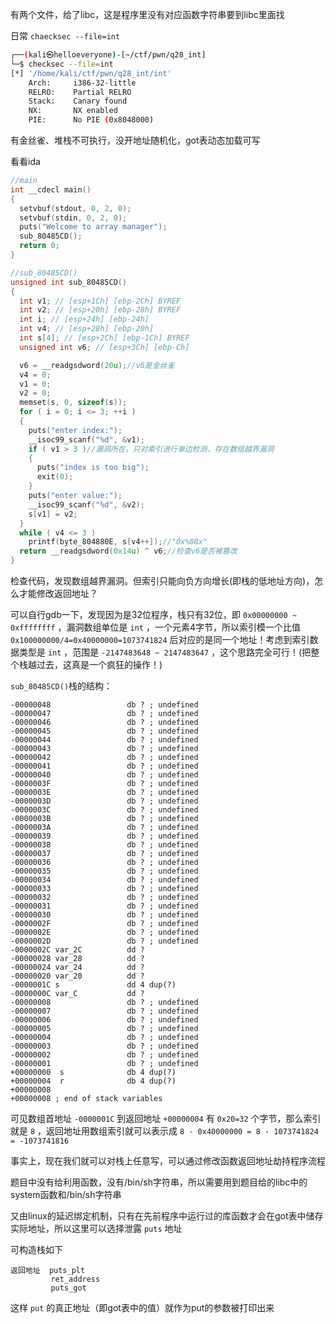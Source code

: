 有两个文件，给了libc，这是程序里没有对应函数字符串要到libc里面找

日常 `chaecksec --file=int` 
```sh
┌──(kali㉿helloeveryone)-[~/ctf/pwn/q28_int]
└─$ checksec --file=int
[*] '/home/kali/ctf/pwn/q28_int/int'
    Arch:     i386-32-little
    RELRO:    Partial RELRO
    Stack:    Canary found
    NX:       NX enabled
    PIE:      No PIE (0x8048000)
```
有金丝雀、堆栈不可执行，没开地址随机化，got表动态加载可写

看看ida
```c
//main
int __cdecl main()
{
  setvbuf(stdout, 0, 2, 0);
  setvbuf(stdin, 0, 2, 0);
  puts("Welcome to array manager");
  sub_80485CD();
  return 0;
}

//sub_80485CD()
unsigned int sub_80485CD()
{
  int v1; // [esp+1Ch] [ebp-2Ch] BYREF
  int v2; // [esp+20h] [ebp-28h] BYREF
  int i; // [esp+24h] [ebp-24h]
  int v4; // [esp+28h] [ebp-20h]
  int s[4]; // [esp+2Ch] [ebp-1Ch] BYREF
  unsigned int v6; // [esp+3Ch] [ebp-Ch]

  v6 = __readgsdword(20u);//v6是金丝雀
  v4 = 0;
  v1 = 0;
  v2 = 0;
  memset(s, 0, sizeof(s));
  for ( i = 0; i <= 3; ++i )
  {
    puts("enter index:");
    __isoc99_scanf("%d", &v1);
    if ( v1 > 3 )//漏洞所在，只对索引进行单边检测，存在数组越界漏洞
    {
      puts("index is too big");
      exit(0);
    }
    puts("enter value:");
    __isoc99_scanf("%d", &v2);
    s[v1] = v2;
  }
  while ( v4 <= 3 )                             
    printf(byte_804880E, s[v4++]);//"0x%08x"
  return __readgsdword(0x14u) ^ v6;//检查v6是否被篡改
}
```
检查代码，发现数组越界漏洞。但索引只能向负方向增长(即栈的低地址方向)，怎么才能修改返回地址？

可以自行gdb一下，发现因为是32位程序，栈只有32位，即 `0x00000000 ~ 0xffffffff` ，漏洞数组单位是 `int` ，一个元素4字节，所以索引模一个比值 `0x100000000/4=0x40000000=1073741824` 后对应的是同一个地址！考虑到索引数据类型是 `int` ，范围是 `-2147483648 ~ 2147483647` ，这个思路完全可行！(把整个栈越过去，这真是一个疯狂的操作！)

`sub_80485CD()`栈的结构：
```
-00000048                 db ? ; undefined
-00000047                 db ? ; undefined
-00000046                 db ? ; undefined
-00000045                 db ? ; undefined
-00000044                 db ? ; undefined
-00000043                 db ? ; undefined
-00000042                 db ? ; undefined
-00000041                 db ? ; undefined
-00000040                 db ? ; undefined
-0000003F                 db ? ; undefined
-0000003E                 db ? ; undefined
-0000003D                 db ? ; undefined
-0000003C                 db ? ; undefined
-0000003B                 db ? ; undefined
-0000003A                 db ? ; undefined
-00000039                 db ? ; undefined
-00000038                 db ? ; undefined
-00000037                 db ? ; undefined
-00000036                 db ? ; undefined
-00000035                 db ? ; undefined
-00000034                 db ? ; undefined
-00000033                 db ? ; undefined
-00000032                 db ? ; undefined
-00000031                 db ? ; undefined
-00000030                 db ? ; undefined
-0000002F                 db ? ; undefined
-0000002E                 db ? ; undefined
-0000002D                 db ? ; undefined
-0000002C var_2C          dd ?
-00000028 var_28          dd ?
-00000024 var_24          dd ?
-00000020 var_20          dd ?
-0000001C s               dd 4 dup(?)
-0000000C var_C           dd ?
-00000008                 db ? ; undefined
-00000007                 db ? ; undefined
-00000006                 db ? ; undefined
-00000005                 db ? ; undefined
-00000004                 db ? ; undefined
-00000003                 db ? ; undefined
-00000002                 db ? ; undefined
-00000001                 db ? ; undefined
+00000000  s              db 4 dup(?)
+00000004  r              db 4 dup(?)
+00000008
+00000008 ; end of stack variables
```
可见数组首地址 `-0000001C` 到返回地址 `+00000004` 有 `0x20=32` 个字节，那么索引就是 `8` ，返回地址用数组索引就可以表示成 `8 - 0x40000000 = 8 - 1073741824 = -1073741816` 

事实上，现在我们就可以对栈上任意写，可以通过修改函数返回地址劫持程序流程

题目中没有给利用函数，没有/bin/sh字符串，所以需要用到题目给的libc中的system函数和/bin/sh字符串

又由linux的延迟绑定机制，只有在先前程序中运行过的库函数才会在got表中储存实际地址，所以这里可以选择泄露 `puts` 地址

可构造栈如下

```
返回地址  puts_plt
         ret_address
         puts_got
```
这样 `put` 的真正地址（即got表中的值）就作为put的参数被打印出来


